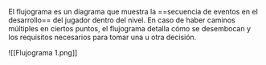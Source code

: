   
El flujograma es un diagrama que muestra la ==secuencia de eventos en el desarrollo== del jugador dentro del nivel. En caso de haber caminos múltiples en ciertos puntos, el flujograma detalla cómo se desembocan y los requisitos necesarios para tomar una u otra decisión.

![[Flujograma 1.png]]
